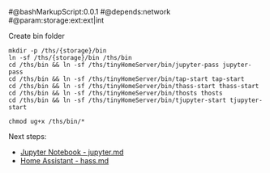 
#@bashMarkupScript:0.0.1
#@depends:network
#@param:storage:ext:ext|int

Create bin folder
```
mkdir -p /ths/{storage}/bin
ln -sf /ths/{storage}/bin /ths/bin
cd /ths/bin && ln -sf /ths/tinyHomeServer/bin/jupyter-pass jupyter-pass
cd /ths/bin && ln -sf /ths/tinyHomeServer/bin/tap-start tap-start
cd /ths/bin && ln -sf /ths/tinyHomeServer/bin/thass-start thass-start
cd /ths/bin && ln -sf /ths/tinyHomeServer/bin/thosts thosts
cd /ths/bin && ln -sf /ths/tinyHomeServer/bin/tjupyter-start tjupyter-start

chmod ug+x /ths/bin/*
```


Next steps: 

- [Jupyter Notebook - jupyter.md](jupyter.md)
- [Home Assistant - hass.md](hass.md)
